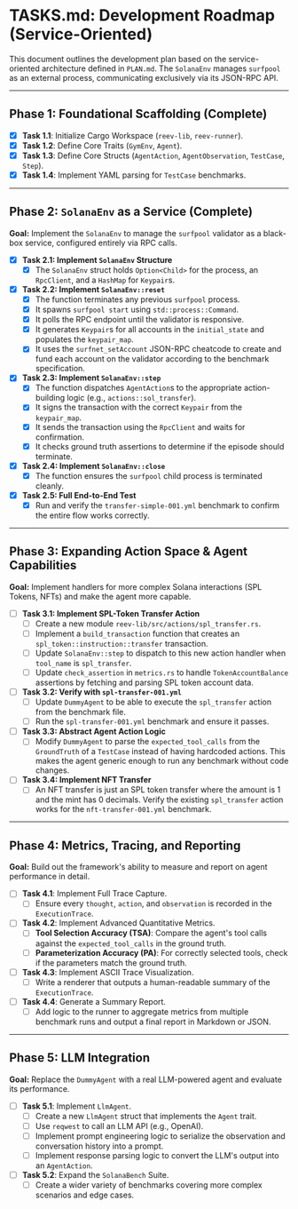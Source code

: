 # TASKS.md: Development Roadmap (Service-Oriented)

This document outlines the development plan based on the service-oriented architecture defined in `PLAN.md`. The `SolanaEnv` manages `surfpool` as an external process, communicating exclusively via its JSON-RPC API.

---

## Phase 1: Foundational Scaffolding (Complete)

-   [x] **Task 1.1**: Initialize Cargo Workspace (`reev-lib`, `reev-runner`).
-   [x] **Task 1.2**: Define Core Traits (`GymEnv`, `Agent`).
-   [x] **Task 1.3**: Define Core Structs (`AgentAction`, `AgentObservation`, `TestCase`, `Step`).
-   [x] **Task 1.4**: Implement YAML parsing for `TestCase` benchmarks.

---

## Phase 2: `SolanaEnv` as a Service (Complete)

**Goal:** Implement the `SolanaEnv` to manage the `surfpool` validator as a black-box service, configured entirely via RPC calls.

-   [x] **Task 2.1: Implement `SolanaEnv` Structure**
    -   [x] The `SolanaEnv` struct holds `Option<Child>` for the process, an `RpcClient`, and a `HashMap` for `Keypair`s.
-   [x] **Task 2.2: Implement `SolanaEnv::reset`**
    -   [x] The function terminates any previous `surfpool` process.
    -   [x] It spawns `surfpool start` using `std::process::Command`.
    -   [x] It polls the RPC endpoint until the validator is responsive.
    -   [x] It generates `Keypair`s for all accounts in the `initial_state` and populates the `keypair_map`.
    -   [x] It uses the `surfnet_setAccount` JSON-RPC cheatcode to create and fund each account on the validator according to the benchmark specification.
-   [x] **Task 2.3: Implement `SolanaEnv::step`**
    -   [x] The function dispatches `AgentAction`s to the appropriate action-building logic (e.g., `actions::sol_transfer`).
    -   [x] It signs the transaction with the correct `Keypair` from the `keypair_map`.
    -   [x] It sends the transaction using the `RpcClient` and waits for confirmation.
    -   [x] It checks ground truth assertions to determine if the episode should terminate.
-   [x] **Task 2.4: Implement `SolanaEnv::close`**
    -   [x] The function ensures the `surfpool` child process is terminated cleanly.
-   [x] **Task 2.5: Full End-to-End Test**
    -   [x] Run and verify the `transfer-simple-001.yml` benchmark to confirm the entire flow works correctly.

---

## Phase 3: Expanding Action Space & Agent Capabilities

**Goal:** Implement handlers for more complex Solana interactions (SPL Tokens, NFTs) and make the agent more capable.

-   [ ] **Task 3.1: Implement SPL-Token Transfer Action**
    -   [ ] Create a new module `reev-lib/src/actions/spl_transfer.rs`.
    -   [ ] Implement a `build_transaction` function that creates an `spl_token::instruction::transfer` transaction.
    -   [ ] Update `SolanaEnv::step` to dispatch to this new action handler when `tool_name` is `spl_transfer`.
    -   [ ] Update `check_assertion` in `metrics.rs` to handle `TokenAccountBalance` assertions by fetching and parsing SPL token account data.

-   [ ] **Task 3.2: Verify with `spl-transfer-001.yml`**
    -   [ ] Update `DummyAgent` to be able to execute the `spl_transfer` action from the benchmark file.
    -   [ ] Run the `spl-transfer-001.yml` benchmark and ensure it passes.

-   [ ] **Task 3.3: Abstract Agent Action Logic**
    -   [ ] Modify `DummyAgent` to parse the `expected_tool_calls` from the `GroundTruth` of a `TestCase` instead of having hardcoded actions. This makes the agent generic enough to run any benchmark without code changes.

-   [ ] **Task 3.4: Implement NFT Transfer**
    -   [ ] An NFT transfer is just an SPL token transfer where the amount is 1 and the mint has 0 decimals. Verify the existing `spl_transfer` action works for the `nft-transfer-001.yml` benchmark.

---

## Phase 4: Metrics, Tracing, and Reporting

**Goal:** Build out the framework's ability to measure and report on agent performance in detail.

-   [ ] **Task 4.1**: Implement Full Trace Capture.
    -   [ ] Ensure every `thought`, `action`, and `observation` is recorded in the `ExecutionTrace`.
-   [ ] **Task 4.2**: Implement Advanced Quantitative Metrics.
    -   [ ] **Tool Selection Accuracy (TSA)**: Compare the agent's tool calls against the `expected_tool_calls` in the ground truth.
    -   [ ] **Parameterization Accuracy (PA)**: For correctly selected tools, check if the parameters match the ground truth.
-   [ ] **Task 4.3**: Implement ASCII Trace Visualization.
    -   [ ] Write a renderer that outputs a human-readable summary of the `ExecutionTrace`.
-   [ ] **Task 4.4**: Generate a Summary Report.
    -   [ ] Add logic to the runner to aggregate metrics from multiple benchmark runs and output a final report in Markdown or JSON.

---

## Phase 5: LLM Integration

**Goal:** Replace the `DummyAgent` with a real LLM-powered agent and evaluate its performance.

-   [ ] **Task 5.1**: Implement `LlmAgent`.
    -   [ ] Create a new `LlmAgent` struct that implements the `Agent` trait.
    -   [ ] Use `reqwest` to call an LLM API (e.g., OpenAI).
    -   [ ] Implement prompt engineering logic to serialize the observation and conversation history into a prompt.
    -   [ ] Implement response parsing logic to convert the LLM's output into an `AgentAction`.
-   [ ] **Task 5.2**: Expand the `SolanaBench` Suite.
    -   [ ] Create a wider variety of benchmarks covering more complex scenarios and edge cases.